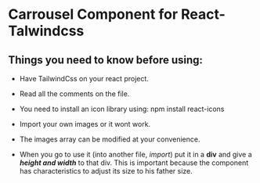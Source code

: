 # Carrousel Component for React-Talwindcss
## Things you need to know before using:
* Have TailwindCss on your react project.
* Read all the comments on the file.

* You need to install an icon library using: npm install react-icons
* Import your own images or it wont work.
* The images array can be modified at your convenience.
* When you go to use it (into another file, *import*) put it in a **div** and give a ***height and width*** to that div. This is important because the component has characteristics to adjust its size to his father size.

